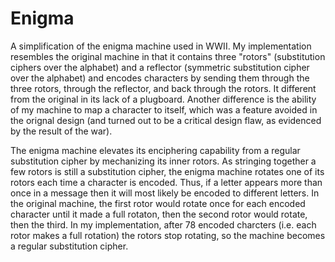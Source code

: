 # Enigma
A simplification of the enigma machine used in WWII. My implementation resembles the original machine in that it contains three 
"rotors" (substitution ciphers over the alphabet) and a reflector (symmetric substitution cipher over the alphabet) and encodes 
characters by sending them through the three rotors, through the reflector, and back through the rotors. It different from 
the original in its lack of a plugboard. Another difference is the ability of my machine to map a character to itself, 
which was a feature avoided in the orignal design (and turned out to be a critical design flaw, as evidenced by the result 
of the war). 

The enigma machine elevates its enciphering capability from a regular substitution cipher by mechanizing its inner rotors. 
As stringing together a few rotors is still a substitution cipher, the enigma machine rotates one of its rotors each time 
a character is encoded. Thus, if a letter appears more than once in a message then it will most likely be encoded to different
letters. In the original machine, the first rotor would rotate once for each encoded character until it made a full rotaton, then 
the second rotor would rotate, then the third. In my implementation, after 78 encoded charcters (i.e. each rotor makes a full
rotation) the rotors stop rotating, so the machine becomes a regular substitution cipher. 
